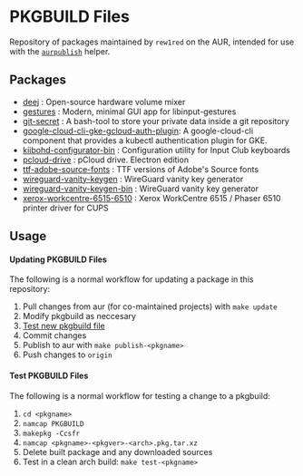 PKGBUILD Files
==============

Repository of packages maintained by `rew1red` on the AUR, intended for use with the [`aurpublish`](https://github.com/eli-schwartz/aurpublish) helper.


## Packages

* [deej](https://aur.archlinux.org/packages/deej/) : Open-source hardware volume mixer
* [gestures](https://aur.archlinux.org/packages/gestures/) : Modern, minimal GUI app for libinput-gestures
* [git-secret](https://aur.archlinux.org/packages/git-secret/) : A bash-tool to store your private data inside a git repository
* [google-cloud-cli-gke-gcloud-auth-plugin](https://aur.archlinux.org/packages/google-cloud-cli-gke-gcloud-auth-plugin): A google-cloud-cli component that provides a kubectl authentication plugin for GKE.
* [kiibohd-configurator-bin](https://aur.archlinux.org/packages/kiibohd-configurator-bin/) : Configuration utility for Input Club keyboards
* [pcloud-drive](https://aur.archlinux.org/packages/pcloud-drive/) : pCloud drive. Electron edition
* [ttf-adobe-source-fonts](https://aur.archlinux.org/packages/ttf-adobe-source-fonts) : TTF versions of Adobe's Source fonts
* [wireguard-vanity-keygen](https://aur.archlinux.org/packages/wireguard-vanity-keygen/) : WireGuard vanity key generator
* [wireguard-vanity-keygen-bin](https://aur.archlinux.org/packages/wireguard-vanity-keygen-bin/) : WireGuard vanity key generator
* [xerox-workcentre-6515-6510](https://aur.archlinux.org/packages/xerox-workcentre-6515-6510/) : Xerox WorkCentre 6515 / Phaser 6510 printer driver for CUPS


## Usage

#### Updating PKGBUILD Files
The following is a normal workflow for updating a package in this repository:

1. Pull changes from aur (for co-maintained projects) with `make update`
2. Modify pkgbuild as neccesary
3. [Test new pkgbuild file](#test-pkgbuild-files)
4. Commit changes
5. Publish to aur with `make publish-<pkgname>`
6. Push changes to `origin`

#### Test PKGBUILD Files
The following is a normal workflow for testing a change to a pkgbuild:

1. `cd <pkgname>`
2. `namcap PKGBUILD`
3. `makepkg -Ccsfr`
4. `namcap <pkgname>-<pkgver>-<arch>.pkg.tar.xz`
5. Delete built package and any downloaded sources
6. Test in a clean arch build: `make test-<pkgname>`
